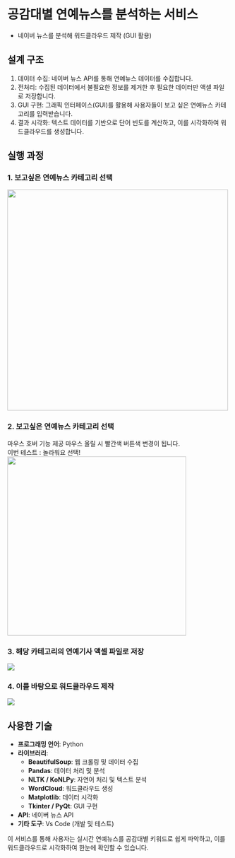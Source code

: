 # 공감대별 연예뉴스를 분석하는 서비스
- 네이버 뉴스를 분석해 워드클라우드 제작 (GUI 활용)

## 설계 구조
1. 데이터 수집: 네이버 뉴스 API를 통해 연예뉴스 데이터를 수집합니다.
2. 전처리: 수집된 데이터에서 불필요한 정보를 제거한 후 필요한 데이터만 액셀 파일로 저장합니다.
3. GUI 구현: 그래픽 인터페이스(GUI)를 활용해 사용자들이 보고 싶은 연예뉴스 카테고리를 입력받습니다. 
4. 결과 시각화: 텍스트 데이터를 기반으로 단어 빈도를 계산하고, 이를 시각화하여 워드클라우드를 생성합니다.

## 실행 과정
### **1. 보고싶은 연예뉴스 카테고리 선택**
<img width=500px src=https://github.com/user-attachments/assets/7652b784-7aa5-4b7b-8b36-ed4b56f1bf34/>


### **2. 보고싶은 연예뉴스 카테고리 선택**
마우스 호버 기능 제공 마우스 올릴 시 빨간색 버튼색 변경이 됩니다.
<br>
이번 테스트 : 놀라워요 선택!
<br>
<img width=405px src=https://github.com/user-attachments/assets/6d6a2c53-0c3d-4e9f-b8cc-fa4ca23369ff/>

### **3. 해당 카테고리의 연예기사 액셀 파일로 저장**
<img src=https://github.com/user-attachments/assets/1811f0b3-b903-40e2-b235-f02555dab5bb/>

### **4. 이를 바탕으로 워드클라우드 제작**
<img src=https://github.com/user-attachments/assets/c46e9289-48a9-4253-a5bd-e560afa5dbda/>

## 사용한 기술
- **프로그래밍 언어**: Python
- **라이브러리**:
  - **BeautifulSoup**: 웹 크롤링 및 데이터 수집
  - **Pandas**: 데이터 처리 및 분석
  - **NLTK / KoNLPy**: 자연어 처리 및 텍스트 분석
  - **WordCloud**: 워드클라우드 생성
  - **Matplotlib**: 데이터 시각화
  - **Tkinter / PyQt**: GUI 구현
- **API**: 네이버 뉴스 API
- **기타 도구**: Vs Code (개발 및 테스트)

이 서비스를 통해 사용자는 실시간 연예뉴스를 공감대별 키워드로 쉽게 파악하고, 이를 워드클라우드로 시각화하여 한눈에 확인할 수 있습니다.
